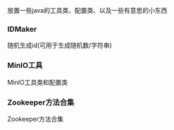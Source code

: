 放置一些java的工具类、配置类、以及一些有意思的小东西
### IDMaker  
随机生成id(可用于生成随机数/字符串)
### MinIO工具  
MinIO工具类和配置类  
### Zookeeper方法合集  
Zookeeper方法合集

